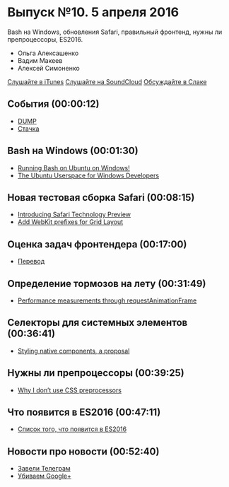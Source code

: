 # Выпуск №10. 5 апреля 2016

Bash на Windows, обновления Safari, правильный фронтенд, нужны ли препроцессоры, ES2016.

- Ольга Алексашенко
- Вадим Макеев
- Алексей Симоненко

[Слушайте в iTunes](https://itunes.apple.com/ru/podcast/veb-standarty/id1080500016)
[Слушайте на SoundCloud](https://soundcloud.com/web-standards/episode-10)
[Обсуждайте в Слаке](http://slack.web-standards.ru/)

## События (00:00:12)

- [DUMP](http://dump-conf.ru/)
- [Стачка](http://nastachku.ru/)

## Bash на Windows (00:01:30)

- [Running Bash on Ubuntu on Windows!](https://channel9.msdn.com/Events/Build/2016/P488)
- [The Ubuntu Userspace for Windows Developers](http://blog.dustinkirkland.com/2016/03/ubuntu-on-windows.html)

## Новая тестовая сборка Safari (00:08:15)

- [Introducing Safari Technology Preview](https://webkit.org/blog/6017/introducing-safari-technology-preview/)
- [Add WebKit prefixes for Grid Layout](https://github.com/postcss/autoprefixer/issues/633)

## Оценка задач фронтендера (00:17:00)

- [Перевод](http://frontender.info/estimating-a-front-end-web-dev-job/)

## Определение тормозов на лету (00:31:49)

- [Performance measurements through requestAnimationFrame](http://www.quirksmode.org/blog/archives/2016/03/rafp_a_proposal.html)

## Селекторы для системных элементов (00:36:41)

- [Styling native components, a proposal](https://lists.w3.org/Archives/Public/www-style/2016Mar/0310.html)

## Нужны ли препроцессоры (00:39:25)

- [Why I don’t use CSS preprocessors](http://www.456bereastreet.com/archive/201603/why_i_dont_use_css_preprocessors/)

## Что появится в ES2016 (00:47:11)

- [Список того, что появится в ES2016](http://frontender.info/ecmascript-2016/)

## Новости про новости (00:52:40)

- [Завели Телеграм](https://telegram.me/webstandards_ru)
- [Убиваем Google+](https://plus.google.com/+Web-standardsRu/posts)
